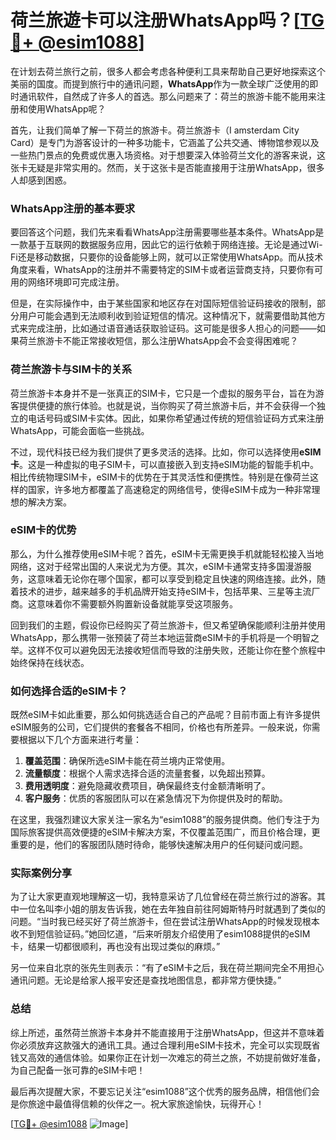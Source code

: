 # 荷兰旅遊卡可以注册WhatsApp吗？[[TG💪+ @esim1088](https://t.me/s/esim1088)]

在计划去荷兰旅行之前，很多人都会考虑各种便利工具来帮助自己更好地探索这个美丽的国度。而提到旅行中的通讯问题，**WhatsApp**作为一款全球广泛使用的即时通讯软件，自然成了许多人的首选。那么问题来了：荷兰的旅游卡能不能用来注册和使用WhatsApp呢？

首先，让我们简单了解一下荷兰的旅游卡。荷兰旅游卡（I amsterdam City Card）是专门为游客设计的一种多功能卡，它涵盖了公共交通、博物馆参观以及一些热门景点的免费或优惠入场资格。对于想要深入体验荷兰文化的游客来说，这张卡无疑是非常实用的。然而，关于这张卡是否能直接用于注册WhatsApp，很多人却感到困惑。

### WhatsApp注册的基本要求

要回答这个问题，我们先来看看WhatsApp注册需要哪些基本条件。WhatsApp是一款基于互联网的数据服务应用，因此它的运行依赖于网络连接。无论是通过Wi-Fi还是移动数据，只要你的设备能够上网，就可以正常使用WhatsApp。而从技术角度来看，WhatsApp的注册并不需要特定的SIM卡或者运营商支持，只要你有可用的网络环境即可完成注册。

但是，在实际操作中，由于某些国家和地区存在对国际短信验证码接收的限制，部分用户可能会遇到无法顺利收到验证短信的情况。这种情况下，就需要借助其他方式来完成注册，比如通过语音通话获取验证码。这可能是很多人担心的问题——如果荷兰旅游卡不能正常接收短信，那么注册WhatsApp会不会变得困难呢？

### 荷兰旅游卡与SIM卡的关系

荷兰旅游卡本身并不是一张真正的SIM卡，它只是一个虚拟的服务平台，旨在为游客提供便捷的旅行体验。也就是说，当你购买了荷兰旅游卡后，并不会获得一个独立的电话号码或SIM卡实体。因此，如果你希望通过传统的短信验证码方式来注册WhatsApp，可能会面临一些挑战。

不过，现代科技已经为我们提供了更多灵活的选择。比如，你可以选择使用**eSIM卡**。这是一种虚拟的电子SIM卡，可以直接嵌入到支持eSIM功能的智能手机中。相比传统物理SIM卡，eSIM卡的优势在于其灵活性和便携性。特别是在像荷兰这样的国家，许多地方都覆盖了高速稳定的网络信号，使得eSIM卡成为一种非常理想的解决方案。

### eSIM卡的优势

那么，为什么推荐使用eSIM卡呢？首先，eSIM卡无需更换手机就能轻松接入当地网络，这对于经常出国的人来说尤为方便。其次，eSIM卡通常支持多国漫游服务，这意味着无论你在哪个国家，都可以享受到稳定且快速的网络连接。此外，随着技术的进步，越来越多的手机品牌开始支持eSIM卡，包括苹果、三星等主流厂商。这意味着你不需要额外购置新设备就能享受这项服务。

回到我们的主题，假设你已经购买了荷兰旅游卡，但又希望确保能顺利注册并使用WhatsApp，那么携带一张预装了荷兰本地运营商eSIM卡的手机将是一个明智之举。这样不仅可以避免因无法接收短信而导致的注册失败，还能让你在整个旅程中始终保持在线状态。

### 如何选择合适的eSIM卡？

既然eSIM卡如此重要，那么如何挑选适合自己的产品呢？目前市面上有许多提供eSIM服务的公司，它们提供的套餐各不相同，价格也有所差异。一般来说，你需要根据以下几个方面来进行考量：

1. **覆盖范围**：确保所选eSIM卡能在荷兰境内正常使用。
2. **流量额度**：根据个人需求选择合适的流量套餐，以免超出预算。
3. **费用透明度**：避免隐藏收费项目，确保最终支付金额清晰明了。
4. **客户服务**：优质的客服团队可以在紧急情况下为你提供及时的帮助。

在这里，我强烈建议大家关注一家名为“esim1088”的服务提供商。他们专注于为国际旅客提供高效便捷的eSIM卡解决方案，不仅覆盖范围广，而且价格合理，更重要的是，他们的客服团队随时待命，能够快速解决用户的任何疑问或问题。

### 实际案例分享

为了让大家更直观地理解这一切，我特意采访了几位曾经在荷兰旅行过的游客。其中一位名叫李小姐的朋友告诉我，她在去年独自前往阿姆斯特丹时就遇到了类似的问题。“当时我已经买好了荷兰旅游卡，但在尝试注册WhatsApp的时候发现根本收不到短信验证码。”她回忆道，“后来听朋友介绍使用了esim1088提供的eSIM卡，结果一切都很顺利，再也没有出现过类似的麻烦。”

另一位来自北京的张先生则表示：“有了eSIM卡之后，我在荷兰期间完全不用担心通讯问题。无论是给家人报平安还是查找地图信息，都非常方便快捷。”

### 总结

综上所述，虽然荷兰旅游卡本身并不能直接用于注册WhatsApp，但这并不意味着你必须放弃这款强大的通讯工具。通过合理利用eSIM卡技术，完全可以实现既省钱又高效的通信体验。如果你正在计划一次难忘的荷兰之旅，不妨提前做好准备，为自己配备一张可靠的eSIM卡吧！

最后再次提醒大家，不要忘记关注“esim1088”这个优秀的服务品牌，相信他们会是你旅途中最值得信赖的伙伴之一。祝大家旅途愉快，玩得开心！

[[TG💪+ @esim1088](https://t.me/s/esim1088) ![Image](https://i.postimg.cc/4NQfJmqS/Snipaste-2025-05-13-00-14-12.png)]